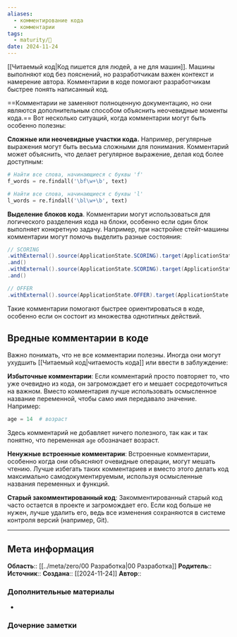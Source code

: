 ```yaml
---
aliases:
  - комментирование кода
  - комментарии
tags:
  - maturity/🌱
date: 2024-11-24
---
```


[[Читаемый код|Код пишется для людей, а не для машин]]. Машины выполняют код без пояснений, но разработчикам важен контекст и намерение автора. Комментарии в коде помогают разработчикам быстрее понять написанный код.

==Комментарии не заменяют полноценную документацию, но они являются дополнительным способом объяснить неочевидные моменты кода.== Вот несколько ситуаций, когда комментарии могут быть особенно полезны:

**Сложные или неочевидные участки кода.** Например, регулярные выражения могут быть весьма сложными для понимания. Комментарий может объяснить, что делает регулярное выражение, делая код более доступным:

   ```python
   # Найти все слова, начинающиеся с буквы 'f'
   f_words = re.findall('\bf\w+\b', text)
   
   # Найти все слова, начинающиеся с буквы 'l'
   l_words = re.findall('\bl\w+\b', text)
   ```

**Выделение блоков кода**. Комментарии могут использоваться для логического разделения кода на блоки, особенно если один блок выполняет конкретную задачу. Например, при настройке стейт-машины комментарии могут помочь выделить разные состояния:

   ```java
// SCORING
.withExternal().source(ApplicationState.SCORING).target(ApplicationState.CANCEL).event(ApplicationEvent.SCORING_FAILED)
.and()
.withExternal().source(ApplicationState.SCORING).target(ApplicationState.OFFER).event(ApplicationEvent.SCORING_PASSED)
.and()

// OFFER
.withExternal().source(ApplicationState.OFFER).target(ApplicationState.CANCEL).event(ApplicationEvent.OFFER_DENIED)
   ```

Такие комментарии помогают быстрее ориентироваться в коде, особенно если он состоит из множества однотипных действий.
## Вредные комментарии в коде
Важно понимать, что не все комментарии полезны. Иногда они могут ухудшить [[Читаемый код|читаемость кода]] или ввести в заблуждение:

**Избыточные комментарии**: Если комментарий просто повторяет то, что уже очевидно из кода, он загромождает его и мешает сосредоточиться на важном. Вместо комментария лучше использовать осмысленное название переменной, чтобы само имя передавало значение. Например:

  ```python
  age = 14  # возраст
  ```

Здесь комментарий не добавляет ничего полезного, так как и так понятно, что переменная `age` обозначает возраст.

**Ненужные встроенные комментарии**: Встроенные комментарии, особенно когда они объясняют очевидные операции, могут мешать чтению. Лучше избегать таких комментариев и вместо этого делать код максимально самодокументируемым, используя осмысленные названия переменных и функций.

**Старый закомментированный код**: Закомментированный старый код часто остается в проекте и загромождает его. Если код больше не нужен, лучше удалить его, ведь все изменения сохраняются в системе контроля версий (например, Git).
***
## Мета информация
**Область**:: [[../meta/zero/00 Разработка|00 Разработка]]
**Родитель**:: 
**Источник**:: 
**Создана**:: [[2024-11-24]]
**Автор**:: 
### Дополнительные материалы
- 

### Дочерние заметки
<!-- QueryToSerialize: LIST FROM [[]] WHERE contains(Родитель, this.file.link) or contains(parents, this.file.link) -->

